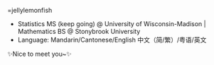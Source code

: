 =jellylemonfish
- Statistics MS (keep going) @ University of Wisconsin-Madison | Mathematics BS @ Stonybrook University
- Language: Mandarin/Cantonese/English 中文（简/繁）/粤语/英文

✨Nice to meet you~✨

<!---
jellylemonfish/jellylemonfish is a ✨ special ✨ repository because its `README.md` (this file) appears on your GitHub profile.
You can click the Preview link to take a look at your changes.
--->
